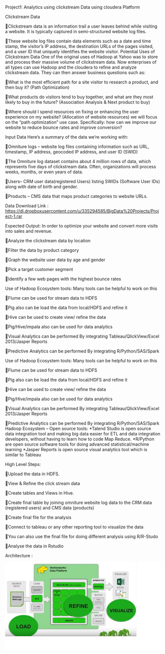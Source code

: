 Project1: Analytics using clickstream Data using cloudera Platform

Clickstream Data

Clickstream data is an information trail a user leaves behind while visiting a website. It is typically captured in semi-structured website log files.

These website log files contain data elements such as a date and time stamp, the visitor’s IP address, the destination URLs of the pages visited, and a user ID that uniquely identifies the website visitor. Potential Uses of Clickstream Data One of the original uses of Hadoop at Yahoo was to store and process their massive volume of clickstream data. Now enterprises of all types can use Hadoop and the cloudera to refine and analyze clickstream data. They can then answer business questions such as:

What is the most efficient path for a site visitor to research a product, and then buy it? (Path Optimization)

What products do visitors tend to buy together, and what are they most likely to buy in the future? (Association Analysis & Next product to buy)

Where should I spend resources on fixing or enhancing the user experience on my website? (Allocation of website resources) we will focus on the “path optimization” use case. Specifically: how can we improve our website to reduce bounce rates and improve conversion?


Input Data Here’s a summary of the data we’re working with:

Omniture logs – website log files containing information such as URL, timestamp, IP address, geocoded IP address, and user ID (SWID)

The Omniture log dataset contains about 4 million rows of data, which represents five days of clickstream data. Often, organizations will process weeks, months, or even years of data.

Users– CRM user data(registered Users) listing SWIDs (Software User IDs) along with date of birth and gender.

Products – CMS data that maps product categories to website URLs.

Data Download Link : https://dl.dropboxusercontent.com/u/335294585/BigData%20Projects/Project-1.rar

Expected Output: In order to optimize your website and convert more visits into sales and revenue.

Analyze the clickstream data by location

Filter the data by product category

Graph the website user data by age and gender

Pick a target customer segment

Identify a few web pages with the highest bounce rates

Use of Hadoop Ecosystem tools: Many tools can be helpful to work on this

Flume can be used for stream data to HDFS

Pig also can be load the data from local/HDFS and refine it

Hive can be used to create view/ refine the data

Pig/Hive/impala also can be used for data analytics

Visual Analytics can be performed By integrating Tableau/QlickView/Excel 2013/Jasper Reports

Predictive Analytics can be performed By integrating R/Python/SAS/Spark

Use of Hadoop Ecosystem tools: Many tools can be helpful to work on this

Flume can be used for stream data to HDFS

Pig also can be load the data from local/HDFS and refine it

Hive can be used to create view/ refine the data

Pig/Hive/impala also can be used for data analytics

Visual Analytics can be performed By integrating Tableau/QlickView/Excel 2013/Jasper Reports

Predictive Analytics can be performed By integrating R/Python/SAS/Spark Hadoop Ecosystem – Open source tools: *Talend Studio is open source data integration tool and making big data easier for ETL and data integration developers, without having to learn how to code Map Reduce. *R/Python are open source software tools for doing advanced statistical/machine learning *Jasper Reports is open source visual analytics tool which is similar to Tableau

High Level Steps:

Upload the data in HDFS.

View & Refine the click stream data

Create tables and Views in Hive.

Create final table by joining omniture website log data to the CRM data (registered users) and CMS data (products)

Create final file for the analysis

Connect to tableau or any other reporting tool to visualize the data

You can also use the final file for doing different analysis using R/R-Studo

Analyse the data in Rstudio


Architecture :

![ScreenShot](https://github.com/rohan22sri/Hadoop/blob/master/Big%20Data%20Analytics%20using%20Clickstream%20Data/media/architecture.png)
